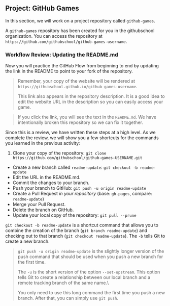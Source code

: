## Project: GitHub Games

In this section, we will work on a project repository called `github-games`.

A `github-games` repository has been created for you in the githubschool organization. You can access the repository at `https://github.com/githubschool/github-games-username`.


### Workflow Review: Updating the README.md

Now you will practice the GitHub Flow from beginning to end by updating the link in the README to point to your fork of the repository.

> Remember, your copy of the website will be rendered at `https://githubschool.github.io/github-games-username`.
>
> This link also appears in the repository description. It is a good idea to edit the website URL in the description so you can easily access your game.

> If you click the link, you will see the text in the `README.md`. We have intentionally broken this repository so we can fix it together.

Since this is a review, we have written these steps at a high level. As we complete the review, we will show you a few shortcuts for the commands you learned in the previous activity:

1. Clone your copy of the repository: `git clone https://github.com/githubschool/github-games-USERNAME.git`
- Create a new branch called `readme-update`: `git checkout -b readme-update`
- Edit the URL in the README.md.
- Commit the changes to your branch.
- Push your branch to GitHub: `git push -u origin readme-update`
- Create a Pull Request *in your repository* (base: `gh-pages`, compare: `readme-update`)
- Merge your Pull Request.
- Delete the branch on GitHub.
- Update your local copy of the repository: `git pull --prune`

`git checkout -b readme-update` is a shortcut command that allows you to combine the creation of the branch (`git branch readme-update`) and checking out to that branch (`git checkout readme-update`). The `-b` tells Git to create a new branch.

> `git push -u origin readme-update` is the slightly longer version of the push command that should be used when you push a new branch for the first time.
>
> The `-u` is the short version of the option `--set-upstream`. This option tells Git to create a relationship between our local branch and a remote tracking branch of the same name.\
>
> You only need to use this long command the first time you push a new branch. After that, you can simply use `git push`.
